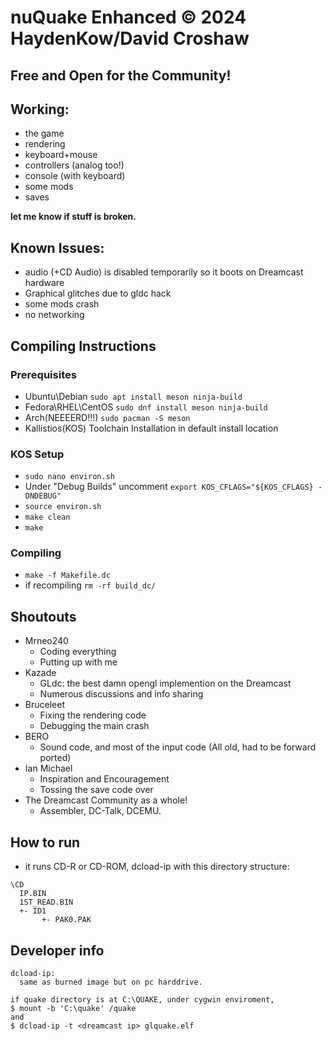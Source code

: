 # nuQuake Enhanced © 2024 HaydenKow/David Croshaw
## Free and Open for the Community!

## Working:
- the game
- rendering
- keyboard+mouse 
- controllers (analog too!)
- console (with keyboard)
- some mods
- saves

__let me know if stuff is broken.__

## Known Issues:
- audio (+CD Audio) is disabled temporarily so it boots on Dreamcast hardware
- Graphical glitches due to gldc hack
- some mods crash
- no networking
## Compiling Instructions
### Prerequisites
- Ubuntu\Debian ```sudo apt install meson ninja-build```
- Fedora\RHEL\CentOS ```sudo dnf install meson ninja-build```
- Arch(NEEEERD!!!) ```sudo pacman -S meson```
- Kallistios(KOS) Toolchain Installation in default install location
### KOS Setup
- ```sudo nano environ.sh```
- Under "Debug Builds" uncomment ```export KOS_CFLAGS="${KOS_CFLAGS} -DNDEBUG"```
- ```source environ.sh```
- ```make clean```
- ```make```
### Compiling
- ```make -f Makefile.dc```
- if recompiling ```rm -rf build_dc/```

## Shoutouts
- Mrneo240
  - Coding everything
  - Putting up with me
- Kazade
  - GLdc: the best damn opengl implemention on the Dreamcast
  - Numerous discussions and info sharing
- Bruceleet
  - Fixing the rendering code
  - Debugging the main crash
- BERO
  - Sound code, and most of the input code (All old, had to be forward ported)
- Ian Michael
  - Inspiration and Encouragement
  - Tossing the save code over
- The Dreamcast Community as a whole!
  - Assembler, DC-Talk, DCEMU. 



## How to run
- it runs CD-R or CD-ROM, dcload-ip with this directory structure:
```
\CD
  IP.BIN
  1ST_READ.BIN
  +- ID1
       +- PAK0.PAK
```


## Developer info
```
dcload-ip:
  same as burned image but on pc harddrive.

if quake directory is at C:\QUAKE, under cygwin enviroment, 
$ mount -b 'C:\quake' /quake
and
$ dcload-ip -t <dreamcast ip> glquake.elf
```
